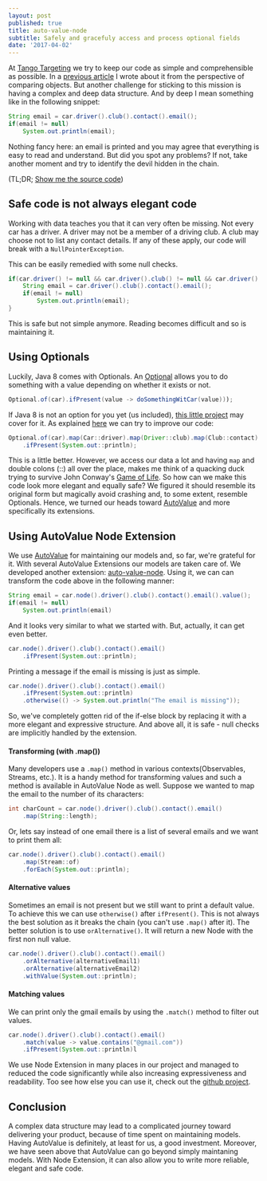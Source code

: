 ```yaml
---
layout: post
published: true
title: auto-value-node
subtitle: Safely and gracefuly access and process optional fields
date: '2017-04-02'
---
```

At [Tango Targeting](http://tangotargeting.com/) we try to keep our code as simple and comprehensible as possible. In a [previous article](http://www.ccheptea.com/2017-03-04-auto-value-variant/) I wrote about it from the perspective of comparing objects. But another challenge for sticking to this mission is having a complex and deep data structure. And by deep I mean something like in the following snippet:

```java
String email = car.driver().club().contact().email();
if(email != null)
    System.out.println(email);
```
Nothing fancy here: an email is printed and you may agree that everything is easy to read and understand. But did you spot any problems? If not, take another moment and try to identify the  devil hidden in the chain.

(TL;DR; [Show me the source code](https://github.com/ccheptea/auto-value-node))


## Safe code is not always elegant code

Working with data teaches you that it can very often be missing. Not every car has a driver. A driver may not be a member of a driving club. A club may choose not to list any contact details. If any of these apply, our code will break with a ``NullPointerException``.

This can be easily remedied with some null checks.

```java
if(car.driver() != null && car.driver().club() != null && car.driver().club().contact() != null){
    String email = car.driver().club().contact().email();
    if(email != null)
	    System.out.println(email);
}
```
This is safe but not simple anymore. Reading becomes difficult and so is maintaining it. 


## Using Optionals
Luckily, Java 8 comes with Optionals. An [Optional](https://docs.oracle.com/javase/8/docs/api/java/util/Optional.html) allows you to do something with a value depending on whether it exists or not. 

```java
Optional.of(car).ifPresent(value -> doSomethingWitCar(value)));
```

If Java 8 is not an option for you yet (us included), [this little project](https://github.com/aNNiMON/Lightweight-Stream-API) may cover for it. As explained [here](http://www.deadcoderising.com/2015-10-06-java-8-removing-null-checks-with-optional/) we can try to improve our code:

```java
Optional.of(car).map(Car::driver).map(Driver::club).map(Club::contact).map(Contact::email)
    .ifPresent(System.out::println);
```

This is a little better. However, we access our data a lot and having ``map`` and double colons (::) all over the place, makes me think of a quacking duck trying to survive John Conway's [Game of Life](https://en.wikipedia.org/wiki/Conway%27s_Game_of_Life). So how can we make this code look more elegant and equally safe? We figured it should resemble its original form but magically avoid crashing and, to some extent, resemble Optionals. Hence, we turned our heads toward [AutoValue](https://github.com/google/auto/tree/master/value) and more specifically its extensions.

## Using AutoValue Node Extension

We use [AutoValue](https://github.com/google/auto/tree/master/value) for maintaining our models and, so far, we're grateful for it. With several AutoValue Extensions our models are taken care of. We developed another extension: [auto-value-node](https://github.com/ccheptea/auto-value-node). Using it, we can can transform the code above in the following manner:

```java
String email = car.node().driver().club().contact().email().value();
if(email != null)
    System.out.println(email)
```
And it looks very similar to what we started with. But, actually, it can get even better.

```java
car.node().driver().club().contact().email()
    .ifPresent(System.out::println);
```
Printing a message if the email is missing is just as simple.

```java
car.node().driver().club().contact().email()
    .ifPresent(System.out::println)
    .otherwise(() -> System.out.println("The email is missing"));
```

So, we've completely gotten rid of the if-else block by replacing it with a more elegant and expressive structure. And above all, it is safe - null checks are implicitly handled by the extension.

#### Transforming (with .map())
Many developers use a ``.map()`` method in various contexts(Observables, Streams, etc.). It is a handy method for transforming values and such a method is available in AutoValue Node as well. Suppose we wanted to map the email to the number of its characters:

```java
int charCount = car.node().driver().club().contact().email()
    .map(String::length);
```

Or, lets say instead of one email there is a list of several emails and we want to print them all:

```java
car.node().driver().club().contact().email()
    .map(Stream::of)
    .forEach(System.out::println);
```


#### Alternative values
Sometimes an email is not present but we still want to print a default value. To achieve this we can use ``otherwise()`` after ``ifPresent()``. This is not always the best solution as it breaks the chain (you can't use ``.map()`` after it). The better solution is to use ``orAlternative()``. It will return a new Node with the first non null value.

```java
car.node().driver().club().contact().email()
    .orAlternative(alternativeEmail1)
    .orAlternative(alternativeEmail2)
    .withValue(System.out::println);
```


#### Matching values
We can print only the gmail emails by using the ``.match()`` method to filter out values.

```java
car.node().driver().club().contact().email()
    .match(value -> value.contains("@gmail.com"))
    .ifPresent(System.out::println)l
```

We use Node Extension in many places in our project and managed to reduced the code significantly while also increasing expressiveness and readability. Too see how else you can use it, check out the [github project]((https://github.com/ccheptea/auto-value-node)).

## Conclusion

A complex data structure may lead to a complicated journey toward delivering your product, because of time spent on maintaining models. Having AutoValue is definitely, at least for us, a good investment. Moreover, we have seen above that AutoValue can go beyond simply maintaning models. With Node Extension, it can also allow you to write more reliable, elegant and safe code.

